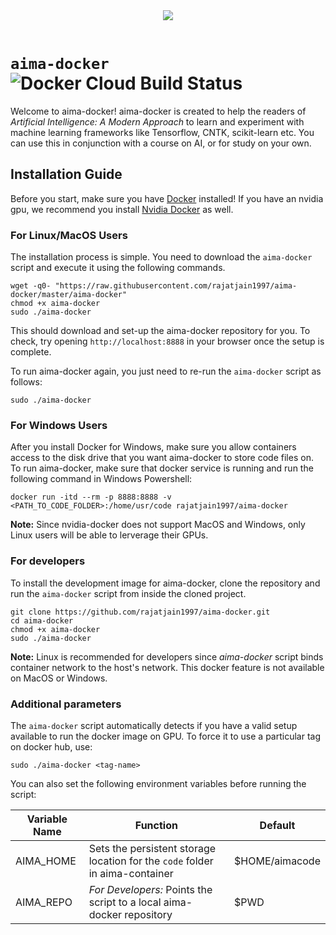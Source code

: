 <div align="center">
  <a href="http://aima.cs.berkeley.edu/"><img src="https://raw.githubusercontent.com/aimacode/aima-python/master/images/aima_logo.png"></a><br><br>
</div>

# `aima-docker` ![Docker Cloud Build Status](https://img.shields.io/docker/cloud/build/rajatjain1997/aima-docker.svg)

Welcome to aima-docker! aima-docker is created to help the readers of *Artificial Intelligence: A Modern Approach* to learn and experiment with machine learning frameworks like Tensorflow, CNTK, scikit-learn etc. You can use this in conjunction with a course on AI, or for study on your own. 

## Installation Guide

Before you start, make sure you have [Docker](https://www.docker.com) installed! If you have an nvidia gpu, we recommend you install [Nvidia Docker](https://github.com/NVIDIA/nvidia-docker) as well.

### For Linux/MacOS Users

The installation process is simple. You need to download the `aima-docker` script and execute it using the following commands.

	wget -q0- "https://raw.githubusercontent.com/rajatjain1997/aima-docker/master/aima-docker"
	chmod +x aima-docker
	sudo ./aima-docker

This should download and set-up the aima-docker repository for you. To check, try opening `http://localhost:8888` in your browser once the setup is complete.

To run aima-docker again, you just need to re-run the `aima-docker` script as follows:

	sudo ./aima-docker

### For Windows Users

After you install Docker for Windows, make sure you allow containers access to the disk drive that you want aima-docker to store code files on. To run aima-docker, make sure that docker service is running and run the following command in Windows Powershell:

	docker run -itd --rm -p 8888:8888 -v <PATH_TO_CODE_FOLDER>:/home/usr/code rajatjain1997/aima-docker



**Note:** Since nvidia-docker does not support MacOS and Windows, only Linux users will be able to lerverage their GPUs.

### For developers

To install the development image for aima-docker, clone the repository and run the `aima-docker` script from inside the cloned project.

	git clone https://github.com/rajatjain1997/aima-docker.git
	cd aima-docker
	chmod +x aima-docker
	sudo ./aima-docker

**Note:** Linux is recommended for developers since *aima-docker* script binds container network to the host's network. This docker feature is not available on MacOS or Windows.

### Additional parameters

The `aima-docker` script automatically detects if you have a valid setup available to run the docker image on GPU. To force it to use a particular tag on docker hub, use:

	sudo ./aima-docker <tag-name>

You can also set the following environment variables before running the script:

Variable Name | Function | Default
--------------|----------|----------
AIMA_HOME | Sets the persistent storage location for the `code` folder in aima-container | $HOME/aimacode
AIMA_REPO | *For Developers:* Points the script to a local aima-docker repository | $PWD
